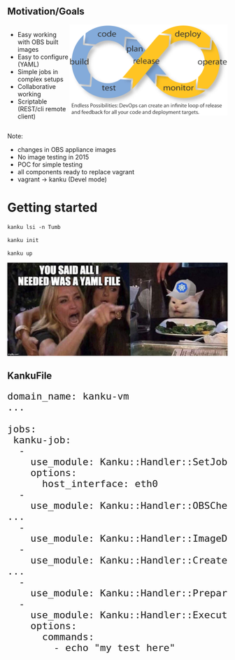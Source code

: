 <!-- .slide: data-state="normal" id="motivation" data-menu-title="Motivation/Goals" -->
## Motivation/Goals
<div style="display: flex;">
<ul
   style="display:table-cell;vertical-align:top;"
>
<li>Easy working with OBS built images</li>
<li>Easy to configure (YAML)</li>
<li>Simple jobs in complex setups</li>
<li>Collaborative working</li>
<li>Scriptable (REST/cli remote client)</li>
</ul>
<div
   style="display:table-cell;vertical-align:top;"
>
<img
   alt="DevOps infinity loop"
   src="images/DevOps-infinity-loop.png"
/>
</div>
</div>

Note:

* changes in OBS appliance images
* No image testing in 2015
* POC for simple testing
* all components ready to replace vagrant
* vagrant -> kanku (Devel mode)


<!-- .slide: data-state="normal" id="getting-started" data-menu-title="Getting started" -->
# Getting started

```
kanku lsi -n Tumb
```

```
kanku init
```

```
kanku up
```


<!-- .slide: data-state="normal" id="just-one-yaml" data-menu-title="Just one YAML" -->

<img
   alt="You said all I needed was a YAML file"
   src="images/You_said_all_I-needed_was_a_YAML_file.jpeg"
/>


<!-- .slide: data-state="normal" id="kankufile" data-menu-title="KankuFile" -->
## KankuFile

<pre style="font-size: 22px">
domain_name: kanku-vm
...

jobs:
 kanku-job:
  -
    use_module: Kanku::Handler::SetJobContext
    options:
      host_interface: eth0
  -
    use_module: Kanku::Handler::OBSCheck
...
  -
    use_module: Kanku::Handler::ImageDownload
  -
    use_module: Kanku::Handler::CreateDomain
...
  -
    use_module: Kanku::Handler::PrepareSSH
  -
    use_module: Kanku::Handler::ExecuteCommandViaSSH
    options:
      commands:
        - echo "my test here"
</pre>
